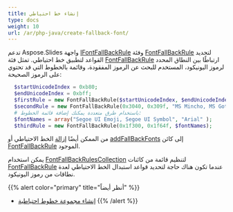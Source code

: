 ```yaml
---
title: إنشاء خط احتياطي
type: docs
weight: 10
url: /ar/php-java/create-fallback-font/
---
```


تدعم Aspose.Slides واجهة [IFontFallBackRule](https://reference.aspose.com/slides/php-java/aspose.slides/IFontFallBackRule) وفئة [FontFallBackRule](https://reference.aspose.com/slides/php-java/aspose.slides/FontFallBackRule) لتحديد القواعد لتطبيق خط احتياطي. تمثل فئة [FontFallBackRule](https://reference.aspose.com/slides/php-java/aspose.slides/FontFallBackRule) ارتباطًا بين النطاق المحدد لرموز اليونيكود، المستخدم للبحث عن الرموز المفقودة، وقائمة بالخطوط التي قد تحتوي على الرموز الصحيحة:

```php
  $startUnicodeIndex = 0xb80;
  $endUnicodeIndex = 0xbff;
  $firstRule = new FontFallBackRule($startUnicodeIndex, $endUnicodeIndex, "Vijaya");
  $secondRule = new FontFallBackRule(0x3040, 0x309f, "MS Mincho, MS Gothic");
  # باستخدام طرق متعددة يمكنك إضافة قائمة الخطوط:
  $fontNames = array("Segoe UI Emoji, Segoe UI Symbol", "Arial" );
  $thirdRule = new FontFallBackRule(0x1f300, 0x1f64f, $fontNames);

```

من الممكن أيضًا [إزالة](https://reference.aspose.com/slides/php-java/aspose.slides/FontFallBackRule#remove-java.lang.String-) الخط الاحتياطي أو [addFallBackFonts](https://reference.aspose.com/slides/php-java/aspose.slides/FontFallBackRule#addFallBackFonts-java.lang.String-) إلى كائن [FontFallBackRule](https://reference.aspose.com/slides/php-java/aspose.slides/FontFallBackRule) الموجود.

يمكن استخدام [FontFallBackRulesCollection](https://reference.aspose.com/slides/php-java/aspose.slides/FontFallBackRulesCollection) لتنظيم قائمة من كائنات [FontFallBackRule](https://reference.aspose.com/slides/php-java/aspose.slides/FontFallBackRule) عندما تكون هناك حاجة لتحديد قواعد استبدال الخط الاحتياطي لعدة نطاقات من رموز اليونيكود.

{{% alert color="primary" title="أنظر أيضاً" %}} 
- [إنشاء مجموعة خطوط احتياطية](/slides/ar/php-java/create-fallback-fonts-collection/)
{{% /alert %}}
